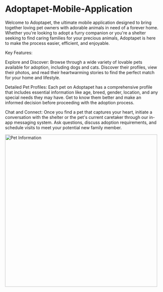 # Adoptapet-Mobile-Application
Welcome to Adoptapet, the ultimate mobile application designed to bring together loving pet owners with adorable animals in need of a forever home. Whether you're looking to adopt a furry companion or you're a shelter seeking to find caring families for your precious animals, Adoptapet is here to make the process easier, efficient, and enjoyable.

Key Features:

Explore and Discover: Browse through a wide variety of lovable pets available for adoption, including dogs and cats. Discover their profiles, view their photos, and read their heartwarming stories to find the perfect match for your home and lifestyle.

Detailed Pet Profiles: Each pet on Adoptapet has a comprehensive profile that includes essential information like age, breed, gender, location, and any special needs they may have. Get to know them better and make an informed decision before proceeding with the adoption process.

Chat and Connect: Once you find a pet that captures your heart, initiate a conversation with the shelter or the pet's current caretaker through our in-app messaging system. Ask questions, discuss adoption requirements, and schedule visits to meet your potential new family member.

<img width="500" alt="Pet Information" src="https://github.com/sekaraishwara/Adoptapet-Mobile-Application/assets/136554697/d57f0245-0983-4560-a23e-2d8a51ea014b">


